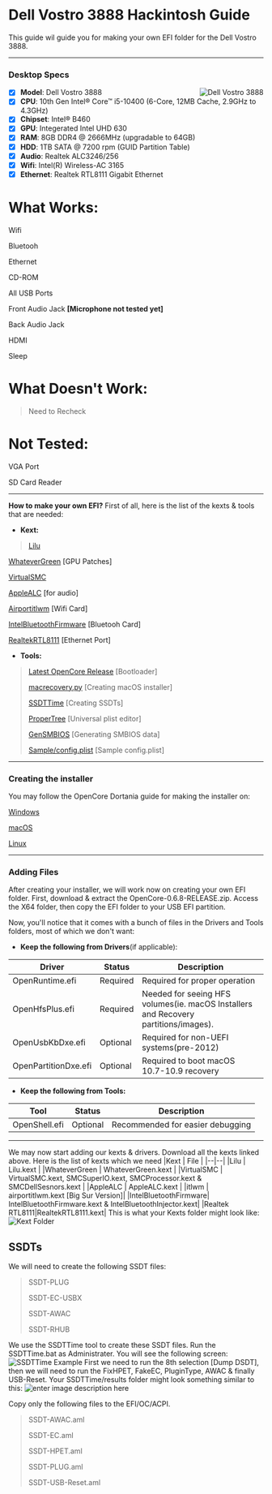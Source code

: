 # Dell Vostro 3888 Hackintosh Guide
This guide wil guide you for making your own EFI folder for the Dell Vostro 3888.
 
 --------------------------------------------------------------------------------------------
### Desktop Specs
<img src="https://microless.com/cdn/product_description/6437630_1613377018.jpg" alt="Dell Vostro 3888" align="right">

- [x] <b>Model</b>: Dell Vostro 3888
- [x] <b>CPU</b>: 10th Gen Intel® Core™ i5-10400 (6-Core, 12MB Cache, 2.9GHz to 4.3GHz)
- [x] <b>Chipset</b>: Intel® B460
- [x] <b>GPU</b>: Integerated Intel UHD 630
- [x] <b>RAM</b>: 8GB DDR4 @ 2666MHz (upgradable to 64GB)
- [x] <b>HDD</b>: 1TB SATA @ 7200 rpm (GUID Partition Table)
- [x] <b>Audio</b>: Realtek ALC3246/256
- [x] <b>Wifi</b>: Intel(R) Wireless-AC 3165
- [x] <b>Ethernet</b>: Realtek RTL8111 Gigabit Ethernet
 
# What Works:
Wifi

Bluetooh

Ethernet

CD-ROM

All USB Ports

Front Audio Jack **[Microphone not tested yet]**

Back Audio Jack

HDMI

Sleep


# What Doesn't Work:
> Need to Recheck

# Not Tested:
VGA Port

SD Card Reader


-------------------------------------------------------
**How to make your own EFI?**
First of all, here is the list of the kexts & tools that are needed:
 - **Kext:**
>[Lilu](https://github.com/acidanthera/lilu/releases)
>
[WhateverGreen](https://github.com/acidanthera/WhateverGreen/releases) [GPU Patches]

[VirtualSMC](https://github.com/acidanthera/virtualsmc/releases)

[AppleALC](https://github.com/acidanthera/AppleALC) [for audio]

[Airportitlwm](https://github.com/OpenIntelWireless/itlwm/releases) [Wifi Card]

[IntelBluetoothFirmware](https://github.com/OpenIntelWireless/IntelBluetoothFirmware/releases) [Bluetooh Card]

[RealtekRTL8111](https://github.com/acidanthera/OpenCorePkg/releases) [Ethernet Port]


- **Tools:**
>[Latest OpenCore Release](https://github.com/acidanthera/OpenCorePkg/releases/) [Bootloader]
>
>[macrecovery.py](https://github.com/acidanthera/OpenCorePkg/releases) [Creating macOS installer]
>
>[SSDTTime](https://github.com/corpnewt/SSDTTime) [Creating SSDTs]
>
>[ProperTree](https://github.com/corpnewt/ProperTree) [Universal plist editor]
>
>[GenSMBIOS](https://github.com/corpnewt/GenSMBIOS) [Generating SMBIOS data]
>
>[Sample/config.plist](https://github.com/acidanthera/OpenCorePkg/releases) [Sample config.plist]
>
--------------------------------------------------------------------------------------------
### Creating the installer
You may follow the OpenCore Dortania guide for making the installer on:

[Windows](https://dortania.github.io/OpenCore-Install-Guide/installer-guide/winblows-install.html#downloading-macos)

[macOS](https://dortania.github.io/OpenCore-Install-Guide/installer-guide/mac-install.html#downloading-macos-modern-os)

[Linux](https://dortania.github.io/OpenCore-Install-Guide/installer-guide/linux-install.html)

-----
### Adding Files
After creating your installer, we will work now on creating your own EFI folder.
First, download & extract the OpenCore-0.6.8-RELEASE.zip. Access the X64 folder, then copy the EFI folder to your USB EFI partition.

Now, you'll notice that it comes with a bunch of files in the Drivers and Tools folders, most of which we don't want:

-   **Keep the following from Drivers**(if applicable):

|Driver | Status | Description |
|--|--|--|
| OpenRuntime.efi | Required | Required for proper operation |
| OpenHfsPlus.efi | Required | Needed for seeing HFS volumes(ie. macOS Installers and Recovery partitions/images). |
|OpenUsbKbDxe.efi  | Optional | Required for non-UEFI systems(pre-2012) |
|OpenPartitionDxe.efi | Optional | Required to boot macOS 10.7-10.9 recovery |

-   **Keep the following from Tools:**

|Tool | Status | Description |
|--|--|--|
|OpenShell.efi  | Optional | Recommended for easier debugging |

---
We may now start adding our kexts & drivers.
Download all the kexts linked above. Here is the list of kexts which we need
|Kext  | File |
|--|--|
|Lilu  | Lilu.kext |
|WhateverGreen  | WhateverGreen.kext |
|VirtualSMC | VirtualSMC.kext, SMCSuperIO.kext, SMCProcessor.kext & SMCDellSesnors.kext |
|AppleALC  | AppleALC.kext |
|itlwm  | airportitlwm.kext [Big Sur Version]|
|IntelBluetoothFirmware| IntelBluetoothFirmware.kext & IntelBluetoothInjector.kext|
|Realtek RTL8111|RealtekRTL8111.kext|
This is what your Kexts folder might look like:
![Kext Folder](https://github.com/HassanElDessouki/DV3888-Hackintosh/blob/main/pics/T92RmjoODm.jpg?raw=true)

## SSDTs
We will need to create the following SSDT files:
> SSDT-PLUG
> 
> SSDT-EC-USBX
> 
> SSDT-AWAC
> 
> SSDT-RHUB
> 

We use the SSDTTime tool to create these SSDT files. Run the SSDTTime.bat as Administrater. You will see the following screen:![SSDTTime Example](https://github.com/HassanElDessouki/DV3888-Hackintosh/blob/main/pics/3Pyp4GrAVt.jpg?raw=true)
First we need to run the 8th selection [Dump DSDT], then we will need to run the FixHPET, FakeEC, PluginType, AWAC & finally USB-Reset.
Your SSDTTime/results folder might look something similar to this:
![enter image description here](https://github.com/HassanElDessouki/DV3888-Hackintosh/blob/main/pics/VnUkiabvup.jpg?raw=true)


Copy only the following files to the EFI/OC/ACPI.
>SSDT-AWAC.aml
>
>SSDT-EC.aml
>
>SSDT-HPET.aml
>
>SSDT-PLUG.aml
>
>SSDT-USB-Reset.aml
>
